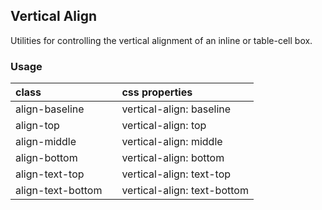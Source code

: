 ## Vertical Align

Utilities for controlling the vertical alignment of an inline or table-cell box.

### Usage

| class |   | css properties |
|:--|:--|:--|
| align-baseline |  | vertical-align: baseline |
| align-top |  | vertical-align: top |
| align-middle |  | vertical-align: middle |
| align-bottom |  | vertical-align: bottom |
| align-text-top |  | vertical-align: text-top |
| align-text-bottom |  | vertical-align: text-bottom |
